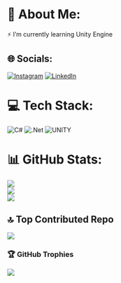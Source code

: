 # 💫 About Me:
⚡ I’m currently learning Unity Engine


## 🌐 Socials:
[![Instagram](https://img.shields.io/badge/Instagram-%23E4405F.svg?logo=Instagram&logoColor=white)](https://instagram.com/lzruenal) [![LinkedIn](https://img.shields.io/badge/LinkedIn-%230077B5.svg?logo=linkedin&logoColor=white)](https://linkedin.com/in/mmehranfallah) 

# 💻 Tech Stack:
![C#](https://img.shields.io/badge/c%23-%23239120.svg?style=plastic&logo=c-sharp&logoColor=white) ![.Net](https://img.shields.io/badge/.NET-5C2D91?style=plastic&logo=.net&logoColor=white) ![UNITY](https://img.shields.io/badge/Unity-%2320232a.svg?style=plastic&logo=unity&logoColor=white)
# 📊 GitHub Stats:
![](https://github-readme-stats.vercel.app/api?username=MMehran1101&theme=dracula&hide_border=false&include_all_commits=true&count_private=true)<br/>
![](https://github-readme-streak-stats.herokuapp.com/?user=MMehran1101&theme=dracula&hide_border=false)<br/>
![](https://github-readme-stats.vercel.app/api/top-langs/?username=MMehran1101&theme=dracula&hide_border=false&include_all_commits=true&count_private=true&layout=compact)

## 🔝 Top Contributed Repo
![](https://github-contributor-stats.vercel.app/api?username=MMehran1101&limit=5&theme=nord&combine_all_yearly_contributions=true)

### 🏆 GitHub Trophies
![](https://github-profile-trophy.vercel.app/?username=MMehran1101&theme=nord&no-frame=true&no-bg=false&margin-w=4)


<!-- Proudly created with GPRM ( https://gprm.itsvg.in ) -->

